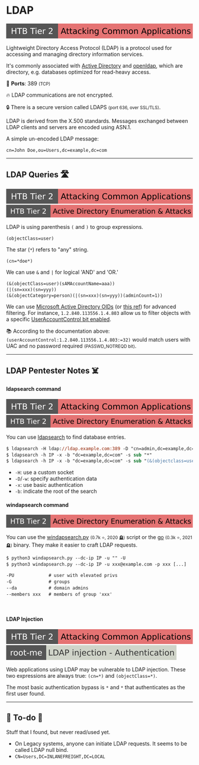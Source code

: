 # LDAP

[![attacking_common_applications](../../../cybersecurity/_badges/htb/attacking_common_applications.svg)](https://academy.hackthebox.com/course/preview/attacking-common-applications)

<div class="row row-cols-lg-2"><div>

Lightweight Directory Access Protocol (LDAP) is a protocol used for accessing and managing directory information services.

It's commonly associated with [Active Directory](/operating-systems/cloud/active-directory/_knowledge/index.md) and [openldap](https://www.openldap.org/), which are directory, e.g. databases optimized for read-heavy access.

🐊️ **Ports**: 389 <small>(TCP)</small>

🔥 LDAP communications are not encrypted.

🔒 There is a secure version called LDAPS <small>(port 636, over SSL/TLS)</small>.
</div><div>

LDAP is derived from the X.500 standards. Messages exchanged between LDAP clients and servers are encoded using ASN.1.

A simple un-encoded LDAP message:

```text!
cn=John Doe,ou=Users,dc=example,dc=com
```
</div></div>

<hr class="sep-both">

## LDAP Queries 🛣️

[![attacking_common_applications](../../../cybersecurity/_badges/htb/attacking_common_applications.svg)](https://academy.hackthebox.com/course/preview/attacking-common-applications)
[![active_directory_enumeration_attacks](../../../cybersecurity/_badges/htb/active_directory_enumeration_attacks.svg)](https://academy.hackthebox.com/course/preview/active-directory-enumeration--attacks)

<div class="row row-cols-lg-2"><div>

LDAP is using parenthesis `(` and `)` to group expressions.

```md!
(objectClass=user)
```

The star (`*`) refers to "any" string.

```md!
(cn=*doe*)
```

We can use `&` and `|` for logical 'AND' and 'OR.'

```md!
(&(objectClass=user)(sAMAccountName=aaa))
(|(sn=xxx)(sn=yyy))
(&(objectCategory=person)(|(sn=xxx)(sn=yyy))(adminCount=1))
```
</div><div>

We can use [Microsoft Active Directory OIDs](https://oidref.com/1.2.840.113556.1) (or [this ref](https://ldap.com/ldap-oid-reference-guide/)) for advanced filtering. For instance, `1.2.840.113556.1.4.803` allow us to filter objects with a specific [UserAccountControl bit enabled](https://learn.microsoft.com/en-us/troubleshoot/windows-server/active-directory/useraccountcontrol-manipulate-account-properties).

📚 According to the documentation above: `(userAccountControl:1.2.840.113556.1.4.803:=32)` would match users with UAC and no password required <small>(PASSWD_NOTREQD bit)</small>.
</div></div>


<hr class="sep-both">

## LDAP Pentester Notes ☠️

<div class="row row-cols-lg-2"><div>

#### ldapsearch command

[![attacking_common_applications](../../../cybersecurity/_badges/htb/attacking_common_applications.svg)](https://academy.hackthebox.com/course/preview/attacking-common-applications)
[![active_directory_enumeration_attacks](../../../cybersecurity/_badges/htb/active_directory_enumeration_attacks.svg)](https://academy.hackthebox.com/course/preview/active-directory-enumeration--attacks)

You can use [ldapsearch](https://linux.die.net/man/1/ldapsearch) to find database entries.

```ps
$ ldapsearch -H ldap://ldap.example.com:389 -D "cn=admin,dc=example,dc=com" -w password -b "dc=example,dc=com" "(cn=John Doe)"
$ ldapsearch -h IP -x -b "dc=example,dc=com" -s sub "*"
$ ldapsearch -h IP -x -b "dc=example,dc=com" -s sub "(&(objectclass=user))"
```

* `-H`: use a custom socket
* `-D`/`-w`: specify authentication data
* `-x`: use basic authentication
* `-b`: indicate the root of the search
</div><div>

#### windapsearch command

[![active_directory_enumeration_attacks](../../../cybersecurity/_badges/htb/active_directory_enumeration_attacks.svg)](https://academy.hackthebox.com/course/preview/active-directory-enumeration--attacks)

You can use the [windapsearch.py](https://github.com/ropnop/windapsearch) <small>(0.7k ⭐, 2020 🪦)</small> script or the [go](https://github.com/ropnop/go-windapsearch) <small>(0.3k ⭐, 2021 🪦)</small> binary. They make it easier to craft LDAP requests.

```ps
$ python3 windapsearch.py --dc-ip IP -u "" -U
$ python3 windapsearch.py --dc-ip IP -u xxx@example.com -p xxx [...]
```
```ps
-PU             # user with elevated privs
-G              # groups
--da            # domain admins
--members xxx   # members of group 'xxx'
```

<br>

#### LDAP Injection

[![attacking_common_applications](../../../cybersecurity/_badges/htb/attacking_common_applications.svg)](https://academy.hackthebox.com/course/preview/attacking-common-applications)
[![ldap_injection_authentication](../../../cybersecurity/_badges/rootme/web_server/ldap_injection_authentication.svg)](https://www.root-me.org/en/Challenges/Web-Server/LDAP-injection-Authentication)

Web applications using LDAP may be vulnerable to LDAP injection. These two expressions are always true: `(cn=*)` and `(objectClass=*)`.

The most basic authentication bypass is `*` and `*` that authenticates as the first user found.
</div></div>

<hr class="sep-both">

## 👻 To-do 👻

Stuff that I found, but never read/used yet.

<div class="row row-cols-lg-2"><div>

* On Legacy systems, anyone can initiate LDAP requests. It seems to be called LDAP null bind.
* `CN=Users,DC=INLANEFREIGHT,DC=LOCAL`
</div><div>
</div></div>
